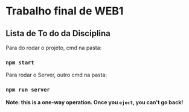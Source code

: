 # Trabalho final de WEB1


## Lista de To do da Disciplina

Para do rodar o projeto, cmd na pasta:

### `npm start`

Para rodar o Server, outro cmd na pasta:

### `npm run server`

**Note: this is a one-way operation. Once you `eject`, you can't go back!**
